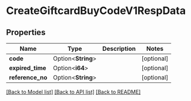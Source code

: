 # CreateGiftcardBuyCodeV1RespData

## Properties

Name | Type | Description | Notes
------------ | ------------- | ------------- | -------------
**code** | Option<**String**> |  | [optional]
**expired_time** | Option<**i64**> |  | [optional]
**reference_no** | Option<**String**> |  | [optional]

[[Back to Model list]](../README.md#documentation-for-models) [[Back to API list]](../README.md#documentation-for-api-endpoints) [[Back to README]](../README.md)


